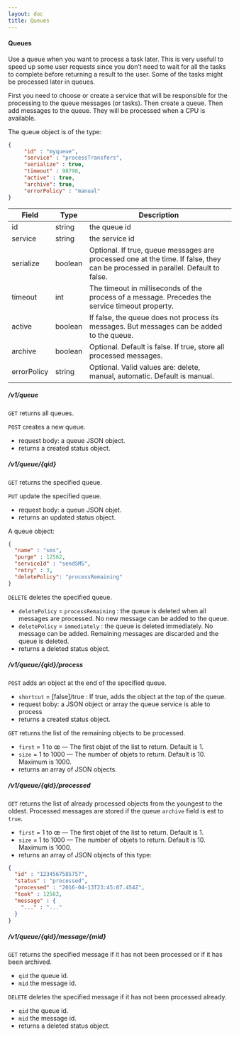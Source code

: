 ```yaml
---
layout: doc
title: Queues
---
```


#### Queues

Use a queue when you want to process a task later. This is very usefull to speed up some user requests since you don’t need to wait for all the tasks to complete before returning a result to the user. Some of the tasks might be processed later in queues.

First you need to choose or create a service that will be responsible for the processing to the queue messages (or tasks). Then create a queue. Then add messages to the queue. They will be processed when a CPU is available.

The queue object is of the type:

```json
{
     "id" : "myqueue",
     "service" : "processTransfers",
     "serialize" : true,
     "timeout" : 98798,
     "active" : true,
     "archive": true,
     "errorPolicy" : "manual"
}
```

Field | Type | Description
-----|-----|-----
id | string | the queue id
service | string | the service id
serialize | boolean | Optional. If true, queue messages are processed one at the time. If false, they can be processed in parallel. Default to false.
timeout | int | The timeout in milliseconds of the process of a message. Precedes the service timeout property.
active | boolean | If false, the queue does not process its messages. But messages can be added to the queue.
archive | boolean | Optional. Default is false. If true, store all processed messages.
errorPolicy | string | Optional. Valid values are: delete, manual, automatic. Default is manual.

##### /v1/queue

`GET` returns all queues.

`POST` creates a new queue.

- request body: a queue JSON object.
- returns a created status object.

##### /v1/queue/{qid}

`GET` returns the specified queue.

`PUT` update the specified queue.

- request body: a queue JSON objet.
- returns an updated status object.

A queue object:

```json
{
  "name" : "sms",
  "purge" : 12562,
  "serviceId" : "sendSMS",
  "retry" : 3,
  "deletePolicy": "processRemaining"
}
```

`DELETE` deletes the specified queue.

- `deletePolicy` = `processRemaining` : the queue is deleted when all messages are processed. No new message can be added to the queue.
- `deletePolicy` = `immediately` : the queue is deleted immediately. No message can be added. Remaining messages are discarded and the queue is deleted.
- returns a deleted status object.

##### /v1/queue/{qid}/process

`POST` adds an object at the end of the specified queue.
 
- `shortcut` = [false]/true : If true, adds the object at the top of the queue.
- request boby: a JSON object or array the queue service is able to process
- returns a created status object.

`GET` returns the list of the remaining objects to be processed.

- `first` = 1 to œ —  The first objet of the list to return. Default is 1.
- `size` = 1 to 1000 — The number of objets to return. Default is 10. Maximum is 1000.
- returns an array of JSON objects.

##### /v1/queue/{qid}/processed

`GET` returns the list of already processed objects from the youngest to the oldest. Processed messages are stored if the queue `archive` field is est to `true`.
 
- `first` = 1 to œ —  The first objet of the list to return. Default is 1.
- `size` = 1 to 1000 — The number of objets to return. Default is 10. Maximum is 1000.
- returns an array of JSON objects of this type:

```json
{
  "id" : "1234567585757",
  "status" : "processed",
  "processed" : "2016-04-13T23:45:07.454Z",
  "took" : 12562,
  "message" : {
    "..." : "..."
  }
}
```

##### /v1/queue/{qid}/message/{mid}

`GET` returns the specified message if it has not been processed or if it has been archived.

- `qid` the queue id.
- `mid` the message id.

`DELETE` deletes the specified message if it has not been processed already.

- `qid` the queue id.
- `mid` the message id.
- returns a deleted status object.